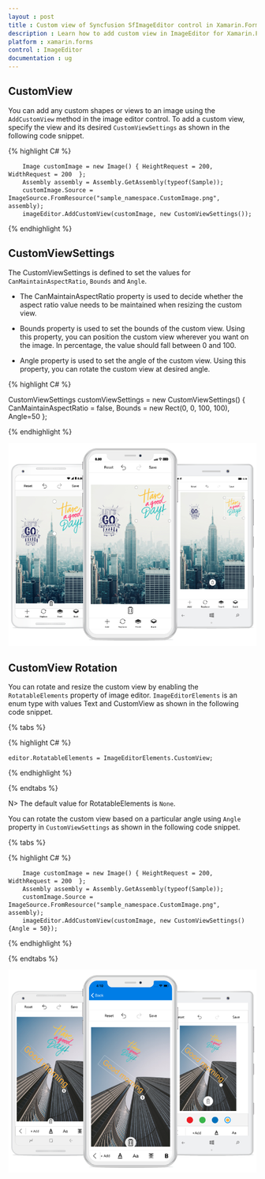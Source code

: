 ```yaml
---
layout : post
title : Custom view of Syncfusion SfImageEditor control in Xamarin.Forms
description : Learn how to add custom view in ImageEditor for Xamarin.Forms
platform : xamarin.forms
control : ImageEditor
documentation : ug
---
```


## CustomView

You can add any custom shapes or views to an image using the `AddCustomView` method in the image editor control. To add a custom view, specify the view and its desired `CustomViewSettings` as shown in the following code snippet.

{% highlight C# %}

        Image customImage = new Image() { HeightRequest = 200, WidthRequest = 200  };
        Assembly assembly = Assembly.GetAssembly(typeof(Sample));
        customImage.Source = ImageSource.FromResource("sample_namespace.CustomImage.png", assembly);
        imageEditor.AddCustomView(customImage, new CustomViewSettings());
  
{% endhighlight %}

## CustomViewSettings

The CustomViewSettings is defined to set the values for `CanMaintainAspectRatio`, `Bounds` and `Angle`.

* The CanMaintainAspectRatio property is used to decide whether the aspect ratio value needs to be maintained when resizing the custom view.

* Bounds property is used to set the bounds of the custom view. Using this property, you can position the custom view wherever you want on the image. In percentage, the value should fall between 0 and 100.

* Angle property is used to set the angle of the custom view. Using this property, you can rotate the custom view at desired angle.

{% highlight C# %}

CustomViewSettings customViewSettings = new CustomViewSettings()
{
    CanMaintainAspectRatio = false,
    Bounds = new Rect(0, 0, 100, 100),
    Angle=50
};

{% endhighlight %}

![SfImageEditor](ImageEditor_images/CustomView.png)

## CustomView Rotation

You can rotate and resize the custom view by enabling the `RotatableElements` property of image editor. `ImageEditorElements` is an enum type with values Text and CustomView as shown in the following code snippet.

{% tabs %}

{% highlight C# %}

    editor.RotatableElements = ImageEditorElements.CustomView;   

{% endhighlight %}

{% endtabs %}

N> The default value for RotatableElements is `None`.

You can rotate the custom view based on a particular angle using `Angle` property in `CustomViewSettings` as shown in the following code snippet. 

{% tabs %}

{% highlight C# %}

        Image customImage = new Image() { HeightRequest = 200, WidthRequest = 200  };
        Assembly assembly = Assembly.GetAssembly(typeof(Sample));
        customImage.Source = ImageSource.FromResource("sample_namespace.CustomImage.png", assembly);
        imageEditor.AddCustomView(customImage, new CustomViewSettings(){Angle = 50});    

{% endhighlight %}

{% endtabs %}

![SfImageEditor](ImageEditor_images/rotation.png)